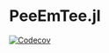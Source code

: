 # PeeEmTee.jl

[![Codecov](https://codecov.io/gh/JonasReubelt/PeeEmTee.jl/branch/master/graph/badge.svg)](https://codecov.io/gh/JonasReubelt/PeeEmTee.jl)